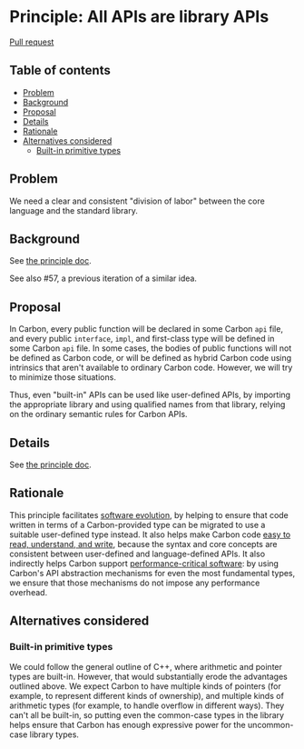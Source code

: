 # Principle: All APIs are library APIs

<!--
Part of the Carbon Language project, under the Apache License v2.0 with LLVM
Exceptions. See /LICENSE for license information.
SPDX-License-Identifier: Apache-2.0 WITH LLVM-exception
-->

[Pull request](https://github.com/carbon-language/carbon-lang/pull/1280)

<!-- toc -->

## Table of contents

-   [Problem](#problem)
-   [Background](#background)
-   [Proposal](#proposal)
-   [Details](#details)
-   [Rationale](#rationale)
-   [Alternatives considered](#alternatives-considered)
    -   [Built-in primitive types](#built-in-primitive-types)

<!-- tocstop -->

## Problem

We need a clear and consistent "division of labor" between the core language and
the standard library.

## Background

See
[the principle doc](/docs/project/principles/library_apis_only.md#background).

See also #57, a previous iteration of a similar idea.

## Proposal

In Carbon, every public function will be declared in some Carbon `api` file, and
every public `interface`, `impl`, and first-class type will be defined in some
Carbon `api` file. In some cases, the bodies of public functions will not be
defined as Carbon code, or will be defined as hybrid Carbon code using
intrinsics that aren't available to ordinary Carbon code. However, we will try
to minimize those situations.

Thus, even "built-in" APIs can be used like user-defined APIs, by importing the
appropriate library and using qualified names from that library, relying on the
ordinary semantic rules for Carbon APIs.

## Details

See [the principle doc](/docs/project/principles/library_apis_only.md).

## Rationale

This principle facilitates
[software evolution](/docs/project/goals.md#software-and-language-evolution), by
helping to ensure that code written in terms of a Carbon-provided type can be
migrated to use a suitable user-defined type instead. It also helps make Carbon
code
[easy to read, understand, and write](/docs/project/goals.md#code-that-is-easy-to-read-understand-and-write),
because the syntax and core concepts are consistent between user-defined and
language-defined APIs. It also indirectly helps Carbon support
[performance-critical software](/docs/project/goals.md#performance-critical-software):
by using Carbon's API abstraction mechanisms for even the most fundamental
types, we ensure that those mechanisms do not impose any performance overhead.

## Alternatives considered

### Built-in primitive types

We could follow the general outline of C++, where arithmetic and pointer types
are built-in. However, that would substantially erode the advantages outlined
above. We expect Carbon to have multiple kinds of pointers (for example, to
represent different kinds of ownership), and multiple kinds of arithmetic types
(for example, to handle overflow in different ways). They can't all be built-in,
so putting even the common-case types in the library helps ensure that Carbon
has enough expressive power for the uncommon-case library types.
